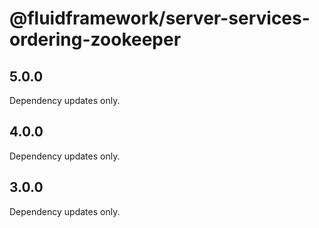 # @fluidframework/server-services-ordering-zookeeper

## 5.0.0

Dependency updates only.

## 4.0.0

Dependency updates only.

## 3.0.0

Dependency updates only.
